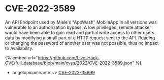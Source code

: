# CVE-2022-3589

An API Endpoint used by Miele's "AppWash" MobileApp in all versions was vulnerable to an authorization bypass. A low privileged, remote attacker would have been able to gain read and partial write access to other users data by modifying a small part of a HTTP request sent to the API. Reading or changing the password of another user was not possible, thus no impact to Availability.

{% embed url="https://github.com/Live-Hack-CVE/full_database/blob/main/cves/2022/CVE-2022-3589.json" %}


* angelopioamirante ~> [CVE-2022-35899](https://zeste.alice-snow.ru/2022/database/cve-2022-3589/cve-2022-35899-angelopioamirante)